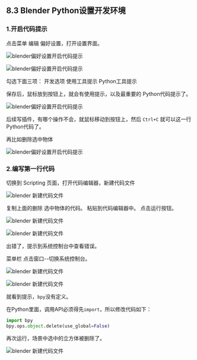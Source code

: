 ## 8.3 Blender Python设置开发环境

### 1.开启代码提示

点击菜单 编辑 偏好设置，打开设置界面。

![blender偏好设置开启代码提示](../../imgs/6/6.3.blender_python_script_dev_env/setting_preference.png)

![blender偏好设置开启代码提示](../../imgs/6/6.3.blender_python_script_dev_env/setting_preference_toggle_tips.png)

勾选下面三项：
开发选项
使用工具提示
Python工具提示 

保存后，鼠标放到按钮上，就会有使用提示，以及最重要的 Python代码提示了。

![blender偏好设置开启代码提示](../../imgs/6/6.3.blender_python_script_dev_env/tool_tips_and_python_code_tips.png)

后续写插件，有哪个操作不会，就鼠标移动到按钮上，然后 `Ctrl+C` 就可以这一行Python代码了。

再比如删除选中物体

![blender偏好设置开启代码提示](../../imgs/6/6.3.blender_python_script_dev_env/delete_obj_python_code_tips.png)

### 2.编写第一行代码

切换到 Scripting 页面，打开代码编辑器，新建代码文件

![blender 新建代码文件](../../imgs/6/6.3.blender_python_script_dev_env/switch_scripting_tab_create_code_file.png)

复制上面的删除 选中物体的代码。
粘贴到代码编辑器中。
点击运行按钮。

![blender 新建代码文件](../../imgs/6/6.3.blender_python_script_dev_env/paste_code_and_run.png)

![blender 新建代码文件](../../imgs/6/6.3.blender_python_script_dev_env/runcode_error_but_no_details.png)

出错了，提示到系统控制台中查看错误。

菜单栏 点击窗口--切换系统控制台。


![blender 新建代码文件](../../imgs/6/6.3.blender_python_script_dev_env/open_system_console.png)

![blender 新建代码文件](../../imgs/6/6.3.blender_python_script_dev_env/no_bpy_defined.png)

就看到提示，`bpy`没有定义。

在Python里面，调用API必须得先`import`，所以修改代码如下：

```python
import bpy
bpy.ops.object.delete(use_global=False)
```

再次运行，场景中选中的立方体被删除了。

![blender 新建代码文件](../../imgs/6/6.3.blender_python_script_dev_env/import_bpy_and_run.gif)